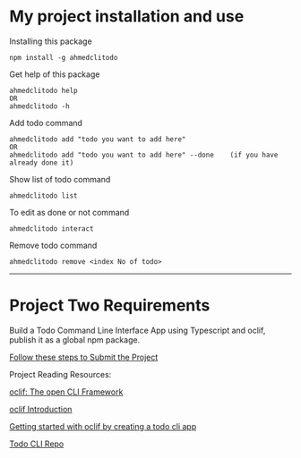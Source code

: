 # My project installation and use 

Installing this package

`npm install -g ahmedclitodo`

Get help of this package

```
ahmedclitodo help
OR
ahmedclitodo -h
```

Add todo command

```
ahmedclitodo add "todo you want to add here"
OR
ahmedclitodo add "todo you want to add here" --done    (if you have already done it)
```

Show list of todo command

`ahmedclitodo list`

To edit as done or not command

`ahmedclitodo interact`

Remove todo command

`ahmedclitodo remove <index No of todo>`

---------------------------------------------------------------------------------------

# Project Two Requirements

Build a Todo Command Line Interface App using Typescript and oclif, publish it as a global npm package.

[Follow these steps to Submit the Project](https://github.com/panacloud/bootcamp-2021-proj-sub)

Project Reading Resources:

[oclif: The open CLI Framework](https://oclif.io/)

[oclif Introduction](https://oclif.io/docs/introduction)

[Getting started with oclif by creating a todo cli app](https://medium.com/the-z/getting-started-with-oclif-by-creating-a-todo-cli-app-b3a2649adbcf)

[Todo CLI Repo](https://github.com/dalenguyen/todo-cli)

